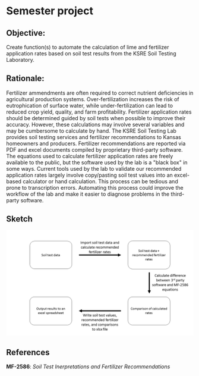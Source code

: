 # Semester project

## Objective:

Create function(s) to automate the calculation of lime and fertilizer application rates based on soil test results from the KSRE Soil Testing Laboratory.

## Rationale:

Fertilizer ammendments are often required to correct nutrient deficiencies in agricultural production systems. Over-fertilization increases the risk of eutrophication of surface water, while under-fertilization can lead to reduced crop yield, quality, and farm profitability. Fertilizer application rates should be determined guided by soil tests when possible to improve their accuracy. However, these calculations may involve several variables and may be cumbersome to calculate by hand. The KSRE Soil Testing Lab provides soil testing services and fertilizer recommendations to Kansas homeowners and producers. Fertilizer recommendations are reported via PDF and excel documents compiled by proprietary third-party software. The equations used to calculate fertilizer application rates are freely available to the public, but the software used by the lab is a "black box" in some ways. Current tools used by the lab to validate our recommended application rates largely involve copy/pasting soil test values into an excel-based calculator or hand calculation. This process can be tedious and prone to transcription errors. Automating this process could improve the workflow of the lab and make it easier to diagnose problems in the third-party software.

## Sketch
<img src="Project_schematic.png" alt="workflow" width="750"/>

## References

__MF-2586__: _Soil Test Inerpretations and Fertilizer Recommendations_
